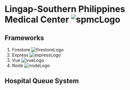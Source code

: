 # Lingap-Southern Philippines Medical Center ![spmcLogo](https://user-images.githubusercontent.com/93513050/209300816-6cdf3d85-3f40-4c59-8662-a4ddeaea3f88.png "SPMC logo")

## Frameworks
1. Firestore ![firestoreLogo](https://user-images.githubusercontent.com/93513050/209303712-4f4f9bd7-aff0-4b80-8f51-4bca464b5fcb.png "Firestore Logo")
2. Express ![expressLogo](https://user-images.githubusercontent.com/93513050/209304586-53215816-d7f1-4c66-be14-e2450b4ef44d.png "Express Logo")
3. Vue ![vueLogo](https://user-images.githubusercontent.com/93513050/209304580-2419d72a-d678-4e1b-9b4d-f600eff4bf19.png "Vue Logo")
4. Node ![nodeLogo](https://user-images.githubusercontent.com/93513050/209304583-b7642424-6668-48d3-96a0-f5cc2bbe47dc.png "Node Logo")

## Hospital Queue System
